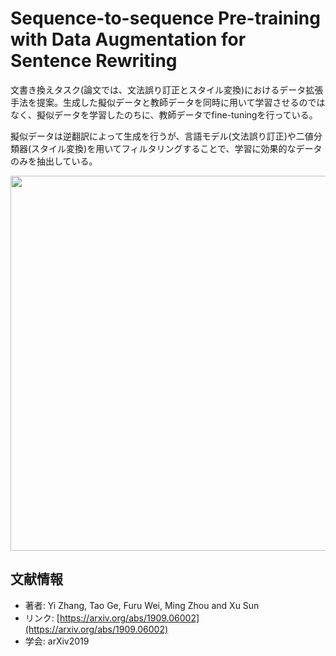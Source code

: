 # Sequence-to-sequence Pre-training with Data Augmentation for Sentence Rewriting
文書き換えタスク(論文では、文法誤り訂正とスタイル変換)におけるデータ拡張手法を提案。生成した擬似データと教師データを同時に用いて学習させるのではなく、擬似データを学習したのちに、教師データでfine-tuningを行っている。

擬似データは逆翻訳によって生成を行うが、言語モデル(文法誤り訂正)や二値分類器(スタイル変換)を用いてフィルタリングすることで、学習に効果的なデータのみを抽出している。

<p align="center">
<img src=https://user-images.githubusercontent.com/53220859/64955647-bf3a4480-d8c3-11e9-8a5a-c6a29736db25.png width=600pt>
</p>

## 文献情報
- 著者: Yi Zhang, Tao Ge, Furu Wei, Ming Zhou and Xu Sun
- リンク: [https://arxiv.org/abs/1909.06002](https://arxiv.org/abs/1909.06002)
- 学会: arXiv2019






